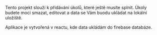 Tento projekt slouží k přidávání úkolů, které ještě musíte splnit. Úkoly budete moci smazat, editovat a data se Vám buodu ukládat na lokální uložiště.

Aplikace je vytvořená v reactu, kde data ukládám do firebase databáze.


